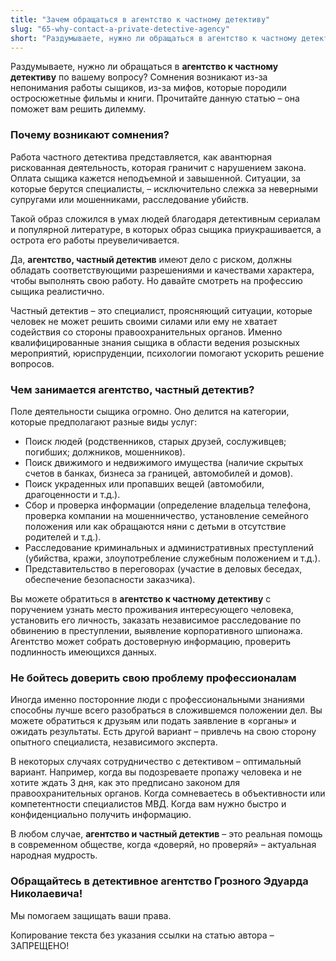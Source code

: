 ```yaml
---
title: "Зачем обращаться в агентство к частному детективу"
slug: "65-why-contact-a-private-detective-agency"
short: "Раздумываете, нужно ли обращаться в агентство к частному детективу по вашему вопросу? Сомнения возникают из-за непонимания работы сыщиков и мифов, которые породили остросюжетные фильмы и книги."
---
```


Раздумываете, нужно ли обращаться в **агентство к частному детективу** по вашему вопросу? Сомнения возникают из-за непонимания работы сыщиков, из-за мифов, которые породили остросюжетные фильмы и книги. Прочитайте данную статью – она поможет вам решить дилемму.

### Почему возникают сомнения?

Работа частного детектива представляется, как авантюрная рискованная деятельность, которая граничит с нарушением закона. Оплата сыщика кажется неподъемной и завышенной. Ситуации, за которые берутся специалисты, – исключительно слежка за неверными супругами или мошенниками, расследование убийств.

Такой образ сложился в умах людей благодаря детективным сериалам и популярной литературе, в которых образ сыщика приукрашивается, а острота его работы преувеличивается.

Да, **агентство, частный детектив** имеют дело с риском, должны обладать соответствующими разрешениями и качествами характера, чтобы выполнять свою работу. Но давайте смотреть на профессию сыщика реалистично.

Частный детектив – это специалист, проясняющий ситуации, которые человек не может решить своими силами или ему не хватает содействия со стороны правоохранительных органов. Именно квалифицированные знания сыщика в области ведения розыскных мероприятий, юриспруденции, психологии помогают ускорить решение вопросов.

### Чем занимается агентство, частный детектив?

Поле деятельности сыщика огромно. Оно делится на категории, которые предполагают разные виды услуг:

- Поиск людей (родственников, старых друзей, сослуживцев; погибших; должников, мошенников).
- Поиск движимого и недвижимого имущества (наличие скрытых счетов в банках, бизнеса за границей, автомобилей и домов).
- Поиск украденных или пропавших вещей (автомобили, драгоценности и т.д.).
- Сбор и проверка информации (определение владельца телефона, проверка компании на мошенничество, установление семейного положения или как обращаются няни с детьми в отсутствие родителей и т.д.).
- Расследование криминальных и административных преступлений (убийства, кражи, злоупотребление служебным положением и т.д.).
- Представительство в переговорах (участие в деловых беседах, обеспечение безопасности заказчика).

Вы можете обратиться в **агентство к частному детективу** с поручением узнать место проживания интересующего человека, установить его личность, заказать независимое расследование по обвинению в преступлении, выявление корпоративного шпионажа. Агентство может собрать достоверную информацию, проверить подлинность имеющихся данных.

### Не бойтесь доверить свою проблему профессионалам

Иногда именно посторонние люди с профессиональными знаниями способны лучше всего разобраться в сложившемся положении дел. Вы можете обратиться к друзьям или подать заявление в «органы» и ожидать результаты. Есть другой вариант – привлечь на свою сторону опытного специалиста, независимого эксперта.

В некоторых случаях сотрудничество с детективом – оптимальный вариант. Например, когда вы подозреваете пропажу человека и не хотите ждать 3 дня, как это предписано законом для правоохранительных органов. Когда сомневаетесь в объективности или компетентности специалистов МВД. Когда вам нужно быстро и конфиденциально получить информацию.

В любом случае, **агентство и частный детектив** – это реальная помощь в современном обществе, когда «доверяй, но проверяй» – актуальная народная мудрость.

### Обращайтесь в детективное агентство Грозного Эдуарда Николаевича!
Мы помогаем защищать ваши права.

Копирование текста без указания ссылки на статью автора – ЗАПРЕЩЕНО!
